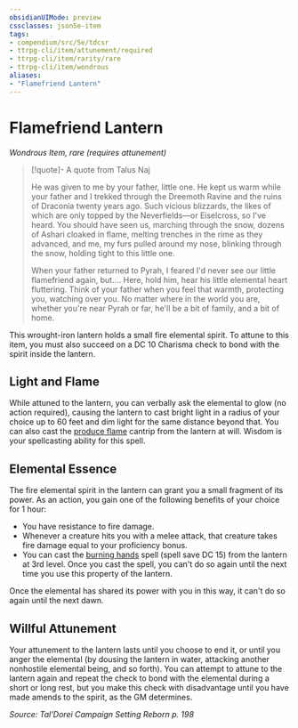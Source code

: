 ```yaml
---
obsidianUIMode: preview
cssclasses: json5e-item
tags:
- compendium/src/5e/tdcsr
- ttrpg-cli/item/attunement/required
- ttrpg-cli/item/rarity/rare
- ttrpg-cli/item/wondrous
aliases: 
- "Flamefriend Lantern"
---
```

# Flamefriend Lantern
*Wondrous Item, rare (requires attunement)*  


> [!quote]- A quote from Talus Naj  
> 
> He was given to me by your father, little one. He kept us warm while your father and I trekked through the Dreemoth Ravine and the ruins of Draconia twenty years ago. Such vicious blizzards, the likes of which are only topped by the Neverfields—or Eiselcross, so I've heard. You should have seen us, marching through the snow, dozens of Ashari cloaked in flame, melting trenches in the rime as they advanced, and me, my furs pulled around my nose, blinking through the snow, holding tight to this little one.
> 
> When your father returned to Pyrah, I feared I'd never see our little flamefriend again, but.... Here, hold him, hear his little elemental heart fluttering. Think of your father when you feel that warmth, protecting you, watching over you. No matter where in the world you are, whether you're near Pyrah or far, he'll be a bit of family, and a bit of home.

This wrought-iron lantern holds a small fire elemental spirit. To attune to this item, you must also succeed on a DC 10 Charisma check to bond with the spirit inside the lantern.

## Light and Flame

While attuned to the lantern, you can verbally ask the elemental to glow (no action required), causing the lantern to cast bright light in a radius of your choice up to 60 feet and dim light for the same distance beyond that. You can also cast the [produce flame](/3-Mechanics/CLI/spells/produce-flame.md) cantrip from the lantern at will. Wisdom is your spellcasting ability for this spell.

## Elemental Essence

The fire elemental spirit in the lantern can grant you a small fragment of its power. As an action, you gain one of the following benefits of your choice for 1 hour:

- You have resistance to fire damage.  
- Whenever a creature hits you with a melee attack, that creature takes fire damage equal to your proficiency bonus.  
- You can cast the [burning hands](/3-Mechanics/CLI/spells/burning-hands.md) spell (spell save DC 15) from the lantern at 3rd level. Once you cast the spell, you can't do so again until the next time you use this property of the lantern.  

Once the elemental has shared its power with you in this way, it can't do so again until the next dawn.

## Willful Attunement

Your attunement to the lantern lasts until you choose to end it, or until you anger the elemental (by dousing the lantern in water, attacking another nonhostile elemental being, and so forth). You can attempt to attune to the lantern again and repeat the check to bond with the elemental during a short or long rest, but you make this check with disadvantage until you have made amends to the spirit, as the GM determines.

*Source: Tal'Dorei Campaign Setting Reborn p. 198*